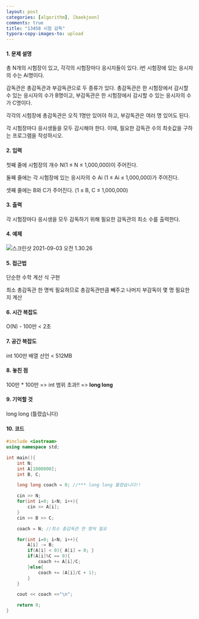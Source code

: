 ```yaml
---
layout: post
categories: [algorithm], [baekjoon]
comments: true
title: "13458 시험 감독"
typora-copy-images-to: upload
---
```


#### 1. 문제 설명

총 N개의 시험장이 있고, 각각의 시험장마다 응시자들이 있다. i번 시험장에 있는 응시자의 수는 Ai명이다.

감독관은 총감독관과 부감독관으로 두 종류가 있다. 총감독관은 한 시험장에서 감시할 수 있는 응시자의 수가 B명이고, 부감독관은 한 시험장에서 감시할 수 있는 응시자의 수가 C명이다.

각각의 시험장에 총감독관은 오직 1명만 있어야 하고, 부감독관은 여러 명 있어도 된다.

각 시험장마다 응시생들을 모두 감시해야 한다. 이때, 필요한 감독관 수의 최솟값을 구하는 프로그램을 작성하시오.

#### 2. 입력

첫째 줄에 시험장의 개수 N(1 ≤ N ≤ 1,000,000)이 주어진다.

둘째 줄에는 각 시험장에 있는 응시자의 수 Ai (1 ≤ Ai ≤ 1,000,000)가 주어진다.

셋째 줄에는 B와 C가 주어진다. (1 ≤ B, C ≤ 1,000,000)

#### 3. 출력

각 시험장마다 응시생을 모두 감독하기 위해 필요한 감독관의 최소 수를 출력한다.

#### 4. 예제

![스크린샷 2021-09-03 오전 1.30.26](https://tva1.sinaimg.cn/large/008i3skNgy1gu2r3cjoxfj612m0u0gno02.jpg)

#### 5. 접근법

단순한 수학 계산 식 구현

최소 총감독관 한 명씩 필요하므로 총감독관만큼 빼주고 나머지 부감독이 몇 명 필요한지 계산 

#### 6. 시간 복잡도 

O(N) - 100만 < 2초 

#### 7. 공간 복잡도

int 100만 배열 선언 < 512MB

#### 8. 놓친 점

100만 * 100만 => int 범위 초과!! => **long long**

#### 9. 기억할 것

long long (틀렸습니다)

#### 10. 코드

```c++
#include <iostream>
using namespace std;

int main(){
    int N;
    int A[1000000];
    int B, C;

    long long coach = 0; //*** long long 틀렸습니다!!

    cin >> N;
    for(int i=0; i<N; i++){
        cin >> A[i];
    }
    cin >> B >> C;

    coach = N; //최소 총감독관 한 명씩 필요 

    for(int i=0; i<N; i++){
        A[i] -= B;
        if(A[i] < 0){ A[i] = 0; }
        if(A[i]%C == 0){
            coach += A[i]/C;
        }else{
            coach += (A[i]/C + 1);
        }
    }

    cout << coach <<"\n";

    return 0;
}
```


